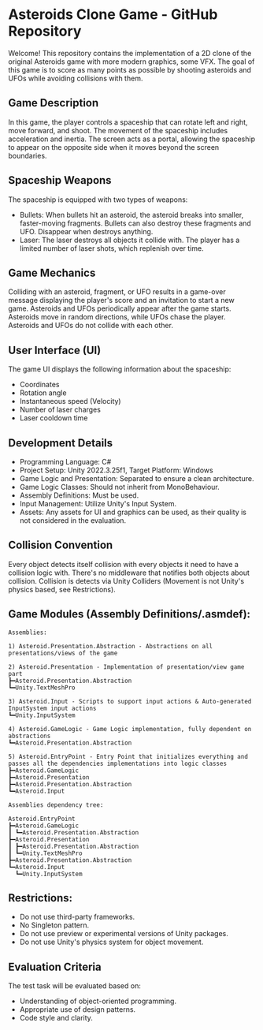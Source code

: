 # Asteroids Clone Game - GitHub Repository
Welcome! This repository contains the implementation of a 2D clone of the original Asteroids game with more modern graphics, some VFX. The goal of this game is to score as many points as possible by shooting asteroids and UFOs while avoiding collisions with them.

## Game Description
In this game, the player controls a spaceship that can rotate left and right, move forward, and shoot. The movement of the spaceship includes acceleration and inertia. The screen acts as a portal, allowing the spaceship to appear on the opposite side when it moves beyond the screen boundaries.

## Spaceship Weapons
The spaceship is equipped with two types of weapons:

* Bullets: When bullets hit an asteroid, the asteroid breaks into smaller, faster-moving fragments. Bullets can also destroy these fragments and UFO. Disappear when destroys anything.
* Laser: The laser destroys all objects it collide with. The player has a limited number of laser shots, which replenish over time.

## Game Mechanics
Colliding with an asteroid, fragment, or UFO results in a game-over message displaying the player's score and an invitation to start a new game.
Asteroids and UFOs periodically appear after the game starts. Asteroids move in random directions, while UFOs chase the player. Asteroids and UFOs do not collide with each other.

## User Interface (UI)
The game UI displays the following information about the spaceship:

* Coordinates
* Rotation angle
* Instantaneous speed (Velocity)
* Number of laser charges
* Laser cooldown time

## Development Details
* Programming Language: C#
* Project Setup: Unity 2022.3.25f1, Target Platform: Windows
* Game Logic and Presentation: Separated to ensure a clean architecture.
* Game Logic Classes: Should not inherit from MonoBehaviour.
* Assembly Definitions: Must be used.
* Input Management: Utilize Unity's Input System.
* Assets: Any assets for UI and graphics can be used, as their quality is not considered in the evaluation.

## Collision Convention

Every object detects itself collision with every objects it need to have a collision logic with. There's no middleware that notifies both objects about collision. Collision is detects via Unity Colliders (Movement is not Unity's physics based, see Restrictions).

## Game Modules (Assembly Definitions/.asmdef):

```
Assemblies:

1) Asteroid.Presentation.Abstraction - Abstractions on all presentations/views of the game

2) Asteroid.Presentation - Implementation of presentation/view game part
┣━Asteroid.Presentation.Abstraction
┗━Unity.TextMeshPro

3) Asteroid.Input - Scripts to support input actions & Auto-generated InputSystem input actions
┗━Unity.InputSystem

4) Asteroid.GameLogic - Game Logic implementation, fully dependent on abstractions
┗━Asteroid.Presentation.Abstraction

5) Asteroid.EntryPoint - Entry Point that initializes everything and passes all the dependencies implementations into logic classes
┣━Asteroid.GameLogic
┣━Asteroid.Presentation
┣━Asteroid.Presentation.Abstraction
┗━Asteroid.Input

Assemblies dependency tree:

Asteroid.EntryPoint
┣━Asteroid.GameLogic
┃ ┗━Asteroid.Presentation.Abstraction
┣━Asteroid.Presentation
┃ ┣━Asteroid.Presentation.Abstraction
┃ ┗━Unity.TextMeshPro
┣━Asteroid.Presentation.Abstraction
┗━Asteroid.Input
  ┗━Unity.InputSystem
```

## Restrictions:
* Do not use third-party frameworks.
* No Singleton pattern.
* Do not use preview or experimental versions of Unity packages.
* Do not use Unity's physics system for object movement.

## Evaluation Criteria
The test task will be evaluated based on:
* Understanding of object-oriented programming.
* Appropriate use of design patterns.
* Code style and clarity.
